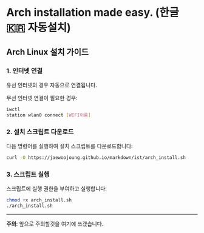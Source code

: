 # Arch installation made easy. (한글🇰🇷 자동설치)

## Arch Linux 설치 가이드

### 1. 인터넷 연결

유선 인터넷의 경우 자동으로 연결됩니다.

무선 인터넷 연결이 필요한 경우:
```bash
iwctl
station wlan0 connect [WIFI이름]
```

### 2. 설치 스크립트 다운로드

다음 명령어를 실행하여 설치 스크립트를 다운로드합니다:
```bash
curl -O https://jaewoojoung.github.io/markdown/ist/arch_install.sh
```

### 3. 스크립트 실행

스크립트에 실행 권한을 부여하고 실행합니다:
```bash
chmod +x arch_install.sh
./arch_install.sh
```

---
**주의**:  앞으로 주의할것을 여기에 쓰겠습니다. 
